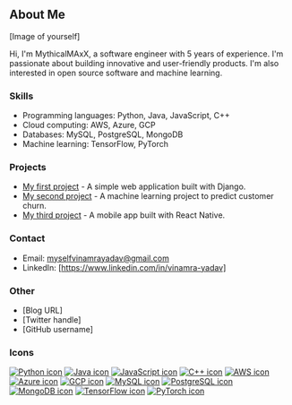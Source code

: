 ## About Me

[Image of yourself]

Hi, I'm MythicalMAxX, a software engineer with 5 years of experience. I'm passionate about building innovative and user-friendly products. I'm also interested in open source software and machine learning.

### Skills

* Programming languages: Python, Java, JavaScript, C++
* Cloud computing: AWS, Azure, GCP
* Databases: MySQL, PostgreSQL, MongoDB
* Machine learning: TensorFlow, PyTorch

### Projects

* [My first project](https://github.com/MythicalMAxX/my-first-project) - A simple web application built with Django.
* [My second project](https://github.com/MythicalMAxX/my-second-project) - A machine learning project to predict customer churn.
* [My third project](https://github.com/MythicalMAxX/my-third-project) - A mobile app built with React Native.

### Contact

* Email: myselfvinamrayadav@gmail.com
* LinkedIn: [https://www.linkedin.com/in/vinamra-yadav]

### Other

* [Blog URL]
* [Twitter handle]
* [GitHub username]

### Icons

[![Python icon](https://upload.wikimedia.org/wikipedia/commons/thumb/c/c3/Python-logo-notext.svg/1200px-Python-logo-notext.svg.png)](https://www.python.org/)
[![Java icon](https://upload.wikimedia.org/wikipedia/commons/thumb/6/6a/Java_coffee_cup_logo.svg/1200px-Java_coffee_cup_logo.svg.png)](https://www.java.com/)
[![JavaScript icon](https://upload.wikimedia.org/wikipedia/commons/thumb/9/99/JavaScript-logo.svg/1200px-JavaScript-logo.svg.png)](https://www.javascript.com/)
[![C++ icon](https://upload.wikimedia.org/wikipedia/commons/thumb/1/1b/C%2B%2B_logo.svg/1200px-C%2B%2B_logo.svg.png)](https://www.cplusplus.com/)
[![AWS icon](https://upload.wikimedia.org/wikipedia/commons/thumb/3/30/Amazon_Web_Services_Logo.svg/1200px-Amazon_Web_Services_Logo.svg.png)](https://aws.amazon.com/)
[![Azure icon](https://upload.wikimedia.org/wikipedia/commons/thumb/b/b5/Microsoft_Azure_Logo.svg/1200px-Microsoft_Azure_Logo.svg.png)](https://azure.microsoft.com/)
[![GCP icon](https://upload.wikimedia.org/wikipedia/commons/thumb/6/66/Google_Cloud_Platform_logo.svg/1200px-Google_Cloud_Platform_logo.svg.png)](https://cloud.google.com/)
[![MySQL icon](https://upload.wikimedia.org/wikipedia/commons/thumb/c/c8/MySQL-logo.svg/1200px-MySQL-logo.svg.png)](https://www.mysql.com/)
[![PostgreSQL icon](https://upload.wikimedia.org/wikipedia/commons/thumb/2/29/PostgreSQL_elephant.svg/1200px-PostgreSQL_elephant.svg.png)](https://www.postgresql.org/)
[![MongoDB icon](https://upload.wikimedia.org/wikipedia/commons/thumb/4/43/MongoDB_logo.svg/1200px-MongoDB_logo.svg.png)](https://www.mongodb.com/)
[![TensorFlow icon](https://upload.wikimedia.org/wikipedia/commons/thumb/a/ac/TensorFlow_logo.svg/1200px-TensorFlow_logo.svg.png)](https://www.tensorflow.org/)
[![PyTorch icon](https://upload.wikimedia.org/wikipedia/commons/thumb/9/9a/PyTorch_logo.svg/1200px-PyTorch_logo.svg.png)](https://pytorch.org/)

